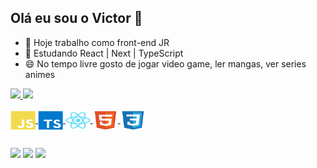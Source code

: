 ## Olá eu sou o Victor 👋

- 🔭 Hoje trabalho como front-end JR
- 🌱 Estudando React | Next | TypeScript
- 😄 No tempo livre gosto de jogar video game, ler mangas, ver series animes

<div>
  <a href="https://github.com/vitinhooliveira">
  <img height="180em"  src="https://github-readme-stats.vercel.app/api?username=vitinhooliveira&show_icons=true&theme=gruvbox&include_all_commits=true&count_private=true" /> 
  <img height="180em" src="https://github-readme-stats.vercel.app/api/top-langs/?username=vitinhooliveira&layout=compact&langs_count=16&theme=gruvbox"/>
</div>
 
<div style="display: inline_block"><br>
  <img align="center" alt="Vitinho-Js" height="30" width="40" src="https://raw.githubusercontent.com/devicons/devicon/master/icons/javascript/javascript-plain.svg">
  <img align="center" alt="Vitinho-Ts" height="30" width="40" src="https://raw.githubusercontent.com/devicons/devicon/master/icons/typescript/typescript-plain.svg">
  <img align="center" alt="Vitinho-React" height="30" width="40" src="https://raw.githubusercontent.com/devicons/devicon/master/icons/react/react-original.svg">
  <img align="center" alt="Vitinho-HTML" height="30" width="40" src="https://raw.githubusercontent.com/devicons/devicon/master/icons/html5/html5-original.svg">
  <img align="center" alt="Vitinho-CSS" height="30" width="40" src="https://raw.githubusercontent.com/devicons/devicon/master/icons/css3/css3-original.svg">
</div>
  
##
  
<div>
  <a href="https://instagram.com/vitinhogusti/" target="_blank"><img src="https://img.shields.io/badge/-Instagram-%23E4405F?style=for-the-badge&logo=instagram&logoColor=white" target="_blank"></a> 
  <a href = "mailto:victor.augusto07.va@gmail.com"><img src="https://img.shields.io/badge/Gmail-D14836?style=for-the-badge&logo=gmail&logoColor=white" target="_blank"></a>
  <a href="https://www.linkedin.com/in/victor-augusto-pereira-de-oliveira-88a890153/" target="_blank"><img src="https://img.shields.io/badge/-LinkedIn-%230077B5?style=for-the-badge&logo=linkedin&logoColor=white" target="_blank"></a>   
</div>

<!--
**vitinhooliveira/vitinhooliveira** is a ✨ _special_ ✨ repository because its `README.md` (this file) appears on your GitHub profile.

Here are some ideas to get you started:

- 🔭 I’m currently working on ...
- 🌱 I’m currently learning ...
- 👯 I’m looking to collaborate on ...
- 🤔 I’m looking for help with ...
- 💬 Ask me about ...
- 📫 How to reach me: ...
- 😄 Pronouns: ...
- ⚡ Fun fact: ...
-->
